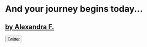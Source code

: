<link rel="stylesheet" class="text/css" href="https://codepen.io/AlexandraGF/pen/weddOr.css"/>

<html>
  <link rel="stylesheet" href="//maxcdn.bootstrapcdn.com/bootstrap/3.3.1/css/bootstrap.min.css"/>

  <title>Unnoticed work...</title>
  <h1 class="text-heading">And your journey begins today...</h1>
  <a href="https://unnoticed.blog"><h2 class="text-2">by Alexandra F.</h2></a>
  
 
   <button class="Twitter">
              <a href="https://twitter.com/unnoticedblog">Twitter</a></button>
  
  
</html>
